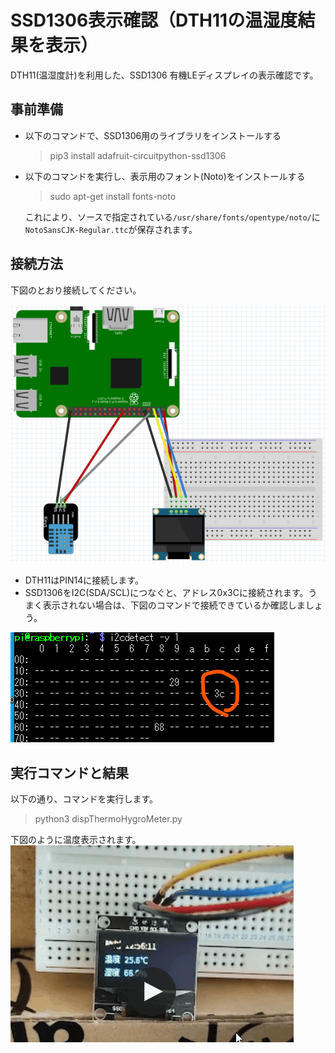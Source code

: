 # SSD1306表示確認（DTH11の温湿度結果を表示）
DTH11(温湿度計)を利用した、SSD1306 有機LEディスプレイの表示確認です。

## 事前準備

- 以下のコマンドで、SSD1306用のライブラリをインストールする
  > pip3 install adafruit-circuitpython-ssd1306
  
- 以下のコマンドを実行し、表示用のフォント(Noto)をインストールする
  > sudo apt-get install fonts-noto

  これにより、ソースで指定されている`/usr/share/fonts/opentype/noto/`に`NotoSansCJK-Regular.ttc`が保存されます。

## 接続方法
下図のとおり接続してください。

<img src="./doc/Connection.png"></src>

  - DTH11はPIN14に接続します。
  - SSD1306をI2C(SDA/SCL)につなぐと、アドレス0x3Cに接続されます。うまく表示されない場合は、下図のコマンドで接続できているか確認しましょう。

<img src="./doc/I2Cdetect.png"></src>

## 実行コマンドと結果
以下の通り、コマンドを実行します。
  > python3 dispThermoHygroMeter.py

下図のように温度表示されます。  
<img src="./doc/thermal_disp.gif"></src>

